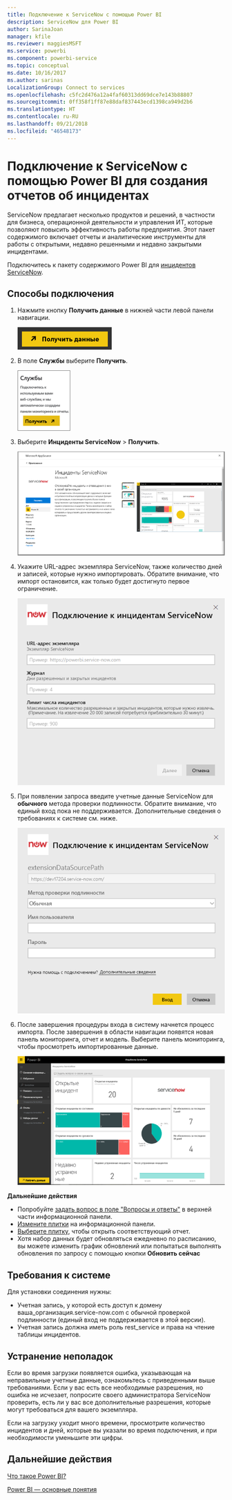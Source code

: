```yaml
---
title: Подключение к ServiceNow с помощью Power BI
description: ServiceNow для Power BI
author: SarinaJoan
manager: kfile
ms.reviewer: maggiesMSFT
ms.service: powerbi
ms.component: powerbi-service
ms.topic: conceptual
ms.date: 10/16/2017
ms.author: sarinas
LocalizationGroup: Connect to services
ms.openlocfilehash: c5fc2d476a12a4faf60313dd69dce7e143b88807
ms.sourcegitcommit: 0ff358f1ff87e88daf837443ecd1398ca949d2b6
ms.translationtype: HT
ms.contentlocale: ru-RU
ms.lasthandoff: 09/21/2018
ms.locfileid: "46548173"
---
```

# <a name="connect-to-servicenow-with-power-bi-for-incident-reporting"></a>Подключение к ServiceNow с помощью Power BI для создания отчетов об инцидентах
ServiceNow предлагает несколько продуктов и решений, в частности для бизнеса, операционной деятельности и управления ИТ, которые позволяют повысить эффективность работы предприятия. Этот пакет содержимого включает отчеты и аналитические инструменты для работы с открытыми, недавно решенными и недавно закрытыми инцидентами.  

Подключитесь к пакету содержимого Power BI для [инцидентов ServiceNow](https://app.powerbi.com/getdata/services/servicenow).

## <a name="how-to-connect"></a>Способы подключения
1. Нажмите кнопку **Получить данные** в нижней части левой панели навигации.
   
   ![](media/service-connect-to-servicenow/pbi_getdata.png) 
2. В поле **Службы** выберите **Получить**.
   
   ![](media/service-connect-to-servicenow/pbi_getservices.png) 
3. Выберите **Инциденты ServiceNow** \> **Получить**.
   
   ![](media/service-connect-to-servicenow/connect.png)
4. Укажите URL-адрес экземпляра ServiceNow, также количество дней и записей, которые нужно импортировать. Обратите внимание, что импорт остановится, как только будет достигнуто первое ограничение.
   
   ![](media/service-connect-to-servicenow/params.png)
5. При появлении запроса введите учетные данные ServiceNow для **обычного** метода проверки подлинности. Обратите внимание, что единый вход пока не поддерживается. Дополнительные сведения о требованиях к системе см. ниже.
   
   ![](media/service-connect-to-servicenow/creds.png)
6. После завершения процедуры входа в систему начнется процесс импорта. После завершения в области навигации появятся новая панель мониторинга, отчет и модель. Выберите панель мониторинга, чтобы просмотреть импортированные данные.
   
    ![](media/service-connect-to-servicenow/dashboard.png)

**Дальнейшие действия**

* Попробуйте [задать вопрос в поле "Вопросы и ответы"](consumer/end-user-q-and-a.md) в верхней части информационной панели.
* [Измените плитки](service-dashboard-edit-tile.md) на информационной панели.
* [Выберите плитку](consumer/end-user-tiles.md), чтобы открыть соответствующий отчет.
* Хотя набор данных будет обновляться ежедневно по расписанию, вы можете изменить график обновлений или попытаться выполнять обновления по запросу с помощью кнопки **Обновить сейчас**

## <a name="system-requirements"></a>Требования к системе
Для установки соединения нужны:  

* Учетная запись, у которой есть доступ к домену ваша_организация.service-now.com с обычной проверкой подлинности (единый вход не поддерживается в этой версии).  
* Учетная запись должна иметь роль rest_service и права на чтение таблицы инцидентов.  

## <a name="troubleshooting"></a>Устранение неполадок
Если во время загрузки появляется ошибка, указывающая на неправильные учетные данные, ознакомьтесь с приведенными выше требованиями. Если у вас есть все необходимые разрешения, но ошибка не исчезает, попросите своего администратора ServiceNow проверить, есть ли у вас все дополнительные разрешения, которые могут требоваться для вашего экземпляра.

Если на загрузку уходит много времени, просмотрите количество инцидентов и дней, которые вы указали во время подключения, и при необходимости уменьшите эти цифры.

## <a name="next-steps"></a>Дальнейшие действия
[Что такое Power BI?](power-bi-overview.md)

[Power BI — основные понятия](consumer/end-user-basic-concepts.md)

